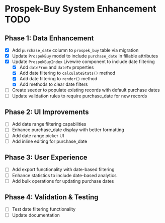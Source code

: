 # Prospek-Buy System Enhancement TODO

## Phase 1: Data Enhancement
- [x] Add `purchase_date` column to `prospek_buy` table via migration
- [x] Update `ProspekBuy` model to include `purchase_date` in fillable attributes
- [x] Update `ProspekBuyIndex` Livewire component to include date filtering
  - [x] Add `dateFrom` and `dateTo` properties
  - [x] Add date filtering to `calculateStats()` method
  - [x] Add date filtering to `render()` method
  - [x] Add methods to clear date filters
- [ ] Create seeder to populate existing records with default purchase dates
- [ ] Update validation rules to require purchase_date for new records

## Phase 2: UI Improvements
- [ ] Add date range filtering capabilities
- [ ] Enhance purchase_date display with better formatting
- [ ] Add date range picker UI
- [ ] Add inline editing for purchase_date

## Phase 3: User Experience
- [ ] Add export functionality with date-based filtering
- [ ] Enhance statistics to include date-based analytics
- [ ] Add bulk operations for updating purchase dates

## Phase 4: Validation & Testing
- [ ] Test date filtering functionality
- [ ] Update documentation
